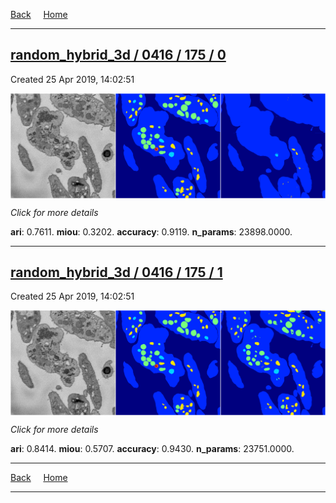 
[Back](..)&nbsp;&nbsp;&nbsp;&nbsp;&nbsp;[Home](https://leapmanlab.github.io/snapshots)

---

<div class="summary"><a href="0"><h2>random_hybrid_3d / 0416 / 175 / 0</h2></a><p>Created 25 Apr 2019, 14:02:51
</p><a href="0"><img src="0/media/summary.png" align="center"></a><p>
<i>Click for more details</i>
</p></div>

**ari**: 0.7611. **miou**: 0.3202. **accuracy**: 0.9119. **n_params**: 23898.0000. 

---

<div class="summary"><a href="1"><h2>random_hybrid_3d / 0416 / 175 / 1</h2></a><p>Created 25 Apr 2019, 14:02:51
</p><a href="1"><img src="1/media/summary.png" align="center"></a><p>
<i>Click for more details</i>
</p></div>

**ari**: 0.8414. **miou**: 0.5707. **accuracy**: 0.9430. **n_params**: 23751.0000. 

---

[Back](..)&nbsp;&nbsp;&nbsp;&nbsp;&nbsp;[Home](https://leapmanlab.github.io/snapshots)

---